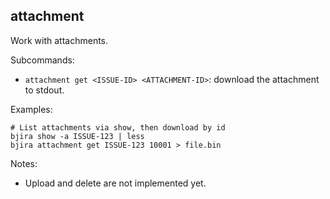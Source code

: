 ## attachment

Work with attachments.

Subcommands:

- `attachment get <ISSUE-ID> <ATTACHMENT-ID>`: download the attachment to stdout.

Examples:

```
# List attachments via show, then download by id
bjira show -a ISSUE-123 | less
bjira attachment get ISSUE-123 10001 > file.bin
```

Notes:
- Upload and delete are not implemented yet.

